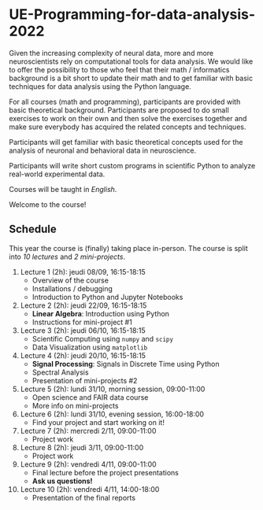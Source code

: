 # UE-Programming-for-data-analysis-2022

Given the increasing complexity of neural data, more and more neuroscientists rely on computational tools for data analysis. We would like to offer the possibility to those who feel that their math / informatics background is a bit short to update their math and to get familiar with basic techniques for data analysis using the Python language.  

For all courses (math and programming), participants are provided with basic theoretical background. Participants are proposed to do small exercises to work on their own and then solve the exercises together and make sure everybody has acquired the related concepts and techniques.  

Participants will get familiar with basic theoretical concepts used for the analysis of neuronal and behavioral data in neuroscience.  

Participants will write short custom programs in scientific Python to analyze real-world experimental data.  

Courses will be taught in _English_.  

Welcome to the course!   

## Schedule

This year the course is (finally) taking place in-person. The course is split into _10 lectures_ and _2 mini-projects_.

1. Lecture 1 (2h): jeudi 08/09, 16:15-18:15
    + Overview of the course
    + Installations / debugging
    + Introduction to Python and Jupyter Notebooks
2. Lecture 2 (2h): jeudi 22/09, 16:15-18:15
    + __Linear Algebra__: Introduction using Python
    + Instructions for mini-project #1
3. Lecture 3 (2h): jeudi 06/10, 16:15-18:15
    + Scientific Computing using `numpy` and `scipy`
    + Data Visualization using `matplotlib`
4. Lecture 4 (2h): jeudi 20/10, 16:15-18:15
    + __Signal Processing__: Signals in Discrete Time using Python
    + Spectral Analysis
    + Presentation of mini-projects #2
5. Lecture 5 (2h): lundi 31/10, morning session, 09:00-11:00
    + Open science and FAIR data course
    + More info on mini-projects
6. Lecture 6 (2h): lundi 31/10, evening session, 16:00-18:00
    + Find your project and start working on it!
7. Lecture 7 (2h): mercredi 2/11, 09:00-11:00
    + Project work
8. Lecture 8 (2h): jeudi 3/11, 09:00-11:00
    + Project work
9. Lecture 9 (2h): vendredi 4/11, 09:00-11:00
    + Final lecture before the project presentations
    + __Ask us questions!__
10. Lecture 10 (2h): vendredi 4/11, 14:00-18:00
    + Presentation of the final reports
